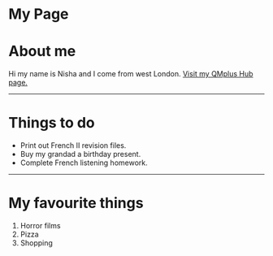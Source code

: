 # My Page
<h1>About me</h1>
<p>Hi my name is Nisha and I come from west London. <a href="https://hub.qmplus.qmul.ac.uk/view/view.php?profile=nisha-wright&page=sml209-computers-and-languages-nisha-wright"> Visit my QMplus Hub page. </a> </p>
<hr>
<h1>Things to do</h1>
<ul>
<li>Print out French II revision files.</li>
<li>Buy my grandad a birthday present.</li>
<li>Complete French listening homework.</li>
</ul>
<hr>
<h1>My favourite things</h1>
<ol>
<li>Horror films</li> 
<li>Pizza</li>
<li>Shopping</li>
</ol>
